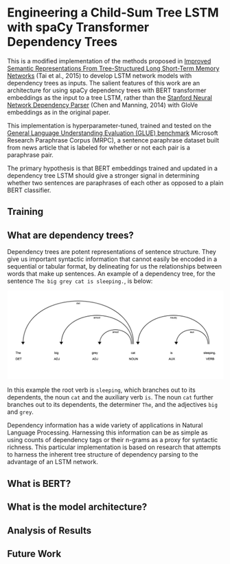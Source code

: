 # Engineering a Child-Sum Tree LSTM with spaCy Transformer Dependency Trees

This is a modified implementation of the methods proposed in [Improved Semantic Representations From
Tree-Structured Long Short-Term Memory Networks](https://aclanthology.org/P15-1150.pdf) (Tai et al., 2015) to develop 
LSTM network models with dependency trees as inputs. The salient features of this work are an architecture for using 
spaCy dependency trees with BERT transformer embeddings as the input to a tree LSTM, rather than the 
[Stanford Neural Network Dependency Parser](https://www-nlp.stanford.edu/software/nndep.html) (Chen and Manning, 2014) 
with GloVe embeddings as in the original paper.

This implementation is hyperparameter-tuned, trained and tested on the 
[General Language Understanding Evaluation (GLUE) benchmark](https://gluebenchmark.com/) Microsoft Research Paraphrase 
Corpus (MRPC), a sentence paraphrase dataset built from news article that is labeled for whether or not each pair is a 
paraphrase pair.

The primary hypothesis is that BERT embeddings trained and updated in a dependency tree LSTM should give a stronger 
signal in determining whether two sentences are paraphrases of each other as opposed to a plain BERT classifier.

## Training



## What are dependency trees?

Dependency trees are potent representations of sentence structure. They give us important syntactic information that 
cannot easily be encoded in a sequential or tabular format, by delineating for us the relationships between words that 
make up sentences. An example of a dependency tree, for the sentence `The big grey cat is sleeping.`, is 
below:

![](data/dep_tree.png)

In this example the root verb is `sleeping`, which branches out to its dependents, the noun `cat` and the auxiliary 
verb `is`. The noun `cat` further branches out to its dependents, the determiner `The`, and the adjectives `big` and 
`grey`.

Dependency information has a wide variety of applications in Natural Language Processing. Harnessing this information 
can be as simple as using counts of dependency tags or their n-grams as a proxy for syntactic richness. This particular 
implementation is based on research that attempts to harness the inherent tree structure of dependency parsing to the 
advantage of an LSTM network.

## What is BERT?



## What is the model architecture?

## Analysis of Results

## Future Work